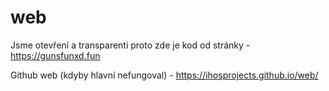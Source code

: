 # web
Jsme otevření a transparenti proto zde je kod od stránky - https://gunsfunxd.fun


Github web (kdyby hlavní nefungoval) - https://ihosprojects.github.io/web/

